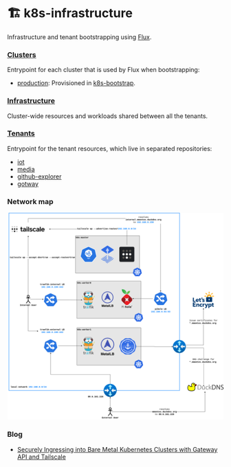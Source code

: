 # 🏗️ k8s-infrastructure
Infrastructure and tenant bootstrapping using [Flux](https://fluxcd.io/).

### [Clusters](./clusters) 

Entrypoint for each cluster that is used by Flux when bootstrapping:
- [production](https://github.com/mmontes11/k8s-bootstrap/blob/main/bootstrap.sh): Provisioned in [k8s-bootstrap](https://github.com/mmontes11/k8s-bootstrap).


### [Infrastructure](./infrastructure) 

Cluster-wide resources and workloads shared between all the tenants. 

### [Tenants](./tenants) 

Entrypoint for the tenant resources, which live in separated repositories:
- [iot](https://github.com/mmontes11/k8s-iot)
- [media](https://github.com/mmontes11/k8s-media)
- [github-explorer](https://github.com/mmontes11/k8s-github-explorer)
- [gotway](https://github.com/gotway/k8s-gotway)

### Network map

![Network map](https://raw.githubusercontent.com/mmontes11/k8s-infrastructure/main/docs/network-map.png)

### Blog
- [Securely Ingressing into Bare Metal Kubernetes Clusters with Gateway API and Tailscale](https://itnext.io/securely-ingressing-into-bare-metal-kubernetes-clusters-with-gateway-api-and-tailscale-cc68299b646a)
